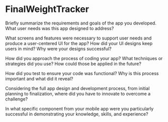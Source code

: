 # FinalWeightTracker

Briefly summarize the requirements and goals of the app you developed. What user needs was this app designed to address?
    
What screens and features were necessary to support user needs and produce a user-centered UI for the app? How did your UI designs keep users in mind? Why were your designs    successful?
    
How did you approach the process of coding your app? What techniques or strategies did you use? How could those be applied in the future?
    
How did you test to ensure your code was functional? Why is this process important and what did it reveal?
    
Considering the full app design and development process, from initial planning to finalization, where did you have to innovate to overcome a challenge?
    
In what specific component from your mobile app were you particularly successful in demonstrating your knowledge, skills, and experience?

